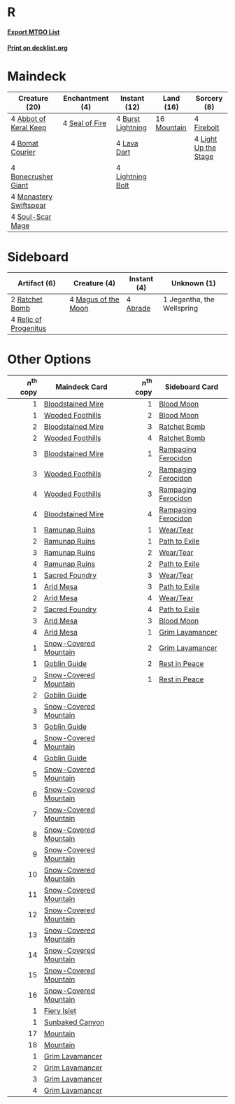 # R

#### [Export MTGO List](../collection/R/R.txt)
#### [Print on decklist.org](http://decklist.org/?deckmain=4%09Abbot%20of%20Keral%20Keep%0A4%09Bomat%20Courier%0A4%09Bonecrusher%20Giant%0A4%09Burst%20Lightning%0A4%09Firebolt%0A4%09Lava%20Dart%0A4%09Light%20Up%20the%20Stage%0A4%09Lightning%20Bolt%0A4%09Monastery%20Swiftspear%0A16%09Mountain%0A4%09Seal%20of%20Fire%0A4%09Soul-Scar%20Mage&deckside=4%09Abrade%0A1%09Jegantha,%20the%20Wellspring%0A4%09Magus%20of%20the%20Moon%0A2%09Ratchet%20Bomb%0A4%09Relic%20of%20Progenitus)
# Maindeck

|                                          Creature (20)                                          |                                     Enchantment (4)                                     |                                        Instant (12)                                        |                                      Land (16)                                       |                                          Sorcery (8)                                          |
|-------------------------------------------------------------------------------------------------|-----------------------------------------------------------------------------------------|--------------------------------------------------------------------------------------------|--------------------------------------------------------------------------------------|-----------------------------------------------------------------------------------------------|
|4 [Abbot of Keral Keep](http://gatherer.wizards.com/Pages/Card/Details.aspx?multiverseid=398411) |4 [Seal of Fire](http://gatherer.wizards.com/Pages/Card/Details.aspx?multiverseid=185817)|4 [Burst Lightning](http://gatherer.wizards.com/Pages/Card/Details.aspx?multiverseid=397662)|16 [Mountain](http://gatherer.wizards.com/Pages/Card/Details.aspx?multiverseid=439859)|4 [Firebolt](http://gatherer.wizards.com/Pages/Card/Details.aspx?multiverseid=189236)          |
|4 [Bomat Courier](http://gatherer.wizards.com/Pages/Card/Details.aspx?multiverseid=417772)       |                                                                                         |4 [Lava Dart](http://gatherer.wizards.com/Pages/Card/Details.aspx?multiverseid=29766)       |                                                                                      |4 [Light Up the Stage](http://gatherer.wizards.com/Pages/Card/Details.aspx?multiverseid=457251)|
|4 [Bonecrusher Giant](http://gatherer.wizards.com/Pages/Card/Details.aspx?multiverseid=473077)   |                                                                                         |4 [Lightning Bolt](http://gatherer.wizards.com/Pages/Card/Details.aspx?multiverseid=806)    |                                                                                      |                                                                                               |
|4 [Monastery Swiftspear](http://gatherer.wizards.com/Pages/Card/Details.aspx?multiverseid=438706)|                                                                                         |                                                                                            |                                                                                      |                                                                                               |
|4 [Soul-Scar Mage](http://gatherer.wizards.com/Pages/Card/Details.aspx?multiverseid=426850)      |                                                                                         |                                                                                            |                                                                                      |                                                                                               |


# Sideboard

|                                          Artifact (6)                                          |                                         Creature (4)                                         |                                    Instant (4)                                    |       Unknown (1)        |
|------------------------------------------------------------------------------------------------|----------------------------------------------------------------------------------------------|-----------------------------------------------------------------------------------|--------------------------|
|2 [Ratchet Bomb](http://gatherer.wizards.com/Pages/Card/Details.aspx?multiverseid=370623)       |4 [Magus of the Moon](http://gatherer.wizards.com/Pages/Card/Details.aspx?multiverseid=136152)|4 [Abrade](http://gatherer.wizards.com/Pages/Card/Details.aspx?multiverseid=430772)|1 Jegantha, the Wellspring|
|4 [Relic of Progenitus](http://gatherer.wizards.com/Pages/Card/Details.aspx?multiverseid=174824)|                                                                                              |                                                                                   |                          |


# Other Options

|*n*<sup>th</sup> copy|                                         Maindeck Card                                          |*n*<sup>th</sup> copy|                                        Sideboard Card                                        |
|--------------------:|------------------------------------------------------------------------------------------------|--------------------:|----------------------------------------------------------------------------------------------|
|                    1|[Bloodstained Mire](http://gatherer.wizards.com/Pages/Card/Details.aspx?multiverseid=405094)    |                    1|[Blood Moon](http://gatherer.wizards.com/Pages/Card/Details.aspx?multiverseid=45386)          |
|                    1|[Wooded Foothills](http://gatherer.wizards.com/Pages/Card/Details.aspx?multiverseid=405116)     |                    2|[Blood Moon](http://gatherer.wizards.com/Pages/Card/Details.aspx?multiverseid=45386)          |
|                    2|[Bloodstained Mire](http://gatherer.wizards.com/Pages/Card/Details.aspx?multiverseid=405094)    |                    3|[Ratchet Bomb](http://gatherer.wizards.com/Pages/Card/Details.aspx?multiverseid=370623)       |
|                    2|[Wooded Foothills](http://gatherer.wizards.com/Pages/Card/Details.aspx?multiverseid=405116)     |                    4|[Ratchet Bomb](http://gatherer.wizards.com/Pages/Card/Details.aspx?multiverseid=370623)       |
|                    3|[Bloodstained Mire](http://gatherer.wizards.com/Pages/Card/Details.aspx?multiverseid=405094)    |                    1|[Rampaging Ferocidon](http://gatherer.wizards.com/Pages/Card/Details.aspx?multiverseid=435308)|
|                    3|[Wooded Foothills](http://gatherer.wizards.com/Pages/Card/Details.aspx?multiverseid=405116)     |                    2|[Rampaging Ferocidon](http://gatherer.wizards.com/Pages/Card/Details.aspx?multiverseid=435308)|
|                    4|[Wooded Foothills](http://gatherer.wizards.com/Pages/Card/Details.aspx?multiverseid=405116)     |                    3|[Rampaging Ferocidon](http://gatherer.wizards.com/Pages/Card/Details.aspx?multiverseid=435308)|
|                    4|[Bloodstained Mire](http://gatherer.wizards.com/Pages/Card/Details.aspx?multiverseid=405094)    |                    4|[Rampaging Ferocidon](http://gatherer.wizards.com/Pages/Card/Details.aspx?multiverseid=435308)|
|                    1|[Ramunap Ruins](http://gatherer.wizards.com/Pages/Card/Details.aspx?multiverseid=430870)        |                    1|[Wear/Tear](http://gatherer.wizards.com/Pages/Card/Details.aspx?multiverseid=368950)          |
|                    2|[Ramunap Ruins](http://gatherer.wizards.com/Pages/Card/Details.aspx?multiverseid=430870)        |                    1|[Path to Exile](http://gatherer.wizards.com/Pages/Card/Details.aspx?multiverseid=220511)      |
|                    3|[Ramunap Ruins](http://gatherer.wizards.com/Pages/Card/Details.aspx?multiverseid=430870)        |                    2|[Wear/Tear](http://gatherer.wizards.com/Pages/Card/Details.aspx?multiverseid=368950)          |
|                    4|[Ramunap Ruins](http://gatherer.wizards.com/Pages/Card/Details.aspx?multiverseid=430870)        |                    2|[Path to Exile](http://gatherer.wizards.com/Pages/Card/Details.aspx?multiverseid=220511)      |
|                    1|[Sacred Foundry](http://gatherer.wizards.com/Pages/Card/Details.aspx?multiverseid=405106)       |                    3|[Wear/Tear](http://gatherer.wizards.com/Pages/Card/Details.aspx?multiverseid=368950)          |
|                    1|[Arid Mesa](http://gatherer.wizards.com/Pages/Card/Details.aspx?multiverseid=405092)            |                    3|[Path to Exile](http://gatherer.wizards.com/Pages/Card/Details.aspx?multiverseid=220511)      |
|                    2|[Arid Mesa](http://gatherer.wizards.com/Pages/Card/Details.aspx?multiverseid=405092)            |                    4|[Wear/Tear](http://gatherer.wizards.com/Pages/Card/Details.aspx?multiverseid=368950)          |
|                    2|[Sacred Foundry](http://gatherer.wizards.com/Pages/Card/Details.aspx?multiverseid=405106)       |                    4|[Path to Exile](http://gatherer.wizards.com/Pages/Card/Details.aspx?multiverseid=220511)      |
|                    3|[Arid Mesa](http://gatherer.wizards.com/Pages/Card/Details.aspx?multiverseid=405092)            |                    3|[Blood Moon](http://gatherer.wizards.com/Pages/Card/Details.aspx?multiverseid=45386)          |
|                    4|[Arid Mesa](http://gatherer.wizards.com/Pages/Card/Details.aspx?multiverseid=405092)            |                    1|[Grim Lavamancer](http://gatherer.wizards.com/Pages/Card/Details.aspx?multiverseid=430589)    |
|                    1|[Snow-Covered Mountain](http://gatherer.wizards.com/Pages/Card/Details.aspx?multiverseid=121233)|                    2|[Grim Lavamancer](http://gatherer.wizards.com/Pages/Card/Details.aspx?multiverseid=430589)    |
|                    1|[Goblin Guide](http://gatherer.wizards.com/Pages/Card/Details.aspx?multiverseid=425921)         |                    2|[Rest in Peace](http://gatherer.wizards.com/Pages/Card/Details.aspx?multiverseid=442021)      |
|                    2|[Snow-Covered Mountain](http://gatherer.wizards.com/Pages/Card/Details.aspx?multiverseid=121233)|                    1|[Rest in Peace](http://gatherer.wizards.com/Pages/Card/Details.aspx?multiverseid=442021)      |
|                    2|[Goblin Guide](http://gatherer.wizards.com/Pages/Card/Details.aspx?multiverseid=425921)         |                     |                                                                                              |
|                    3|[Snow-Covered Mountain](http://gatherer.wizards.com/Pages/Card/Details.aspx?multiverseid=121233)|                     |                                                                                              |
|                    3|[Goblin Guide](http://gatherer.wizards.com/Pages/Card/Details.aspx?multiverseid=425921)         |                     |                                                                                              |
|                    4|[Snow-Covered Mountain](http://gatherer.wizards.com/Pages/Card/Details.aspx?multiverseid=121233)|                     |                                                                                              |
|                    4|[Goblin Guide](http://gatherer.wizards.com/Pages/Card/Details.aspx?multiverseid=425921)         |                     |                                                                                              |
|                    5|[Snow-Covered Mountain](http://gatherer.wizards.com/Pages/Card/Details.aspx?multiverseid=121233)|                     |                                                                                              |
|                    6|[Snow-Covered Mountain](http://gatherer.wizards.com/Pages/Card/Details.aspx?multiverseid=121233)|                     |                                                                                              |
|                    7|[Snow-Covered Mountain](http://gatherer.wizards.com/Pages/Card/Details.aspx?multiverseid=121233)|                     |                                                                                              |
|                    8|[Snow-Covered Mountain](http://gatherer.wizards.com/Pages/Card/Details.aspx?multiverseid=121233)|                     |                                                                                              |
|                    9|[Snow-Covered Mountain](http://gatherer.wizards.com/Pages/Card/Details.aspx?multiverseid=121233)|                     |                                                                                              |
|                   10|[Snow-Covered Mountain](http://gatherer.wizards.com/Pages/Card/Details.aspx?multiverseid=121233)|                     |                                                                                              |
|                   11|[Snow-Covered Mountain](http://gatherer.wizards.com/Pages/Card/Details.aspx?multiverseid=121233)|                     |                                                                                              |
|                   12|[Snow-Covered Mountain](http://gatherer.wizards.com/Pages/Card/Details.aspx?multiverseid=121233)|                     |                                                                                              |
|                   13|[Snow-Covered Mountain](http://gatherer.wizards.com/Pages/Card/Details.aspx?multiverseid=121233)|                     |                                                                                              |
|                   14|[Snow-Covered Mountain](http://gatherer.wizards.com/Pages/Card/Details.aspx?multiverseid=121233)|                     |                                                                                              |
|                   15|[Snow-Covered Mountain](http://gatherer.wizards.com/Pages/Card/Details.aspx?multiverseid=121233)|                     |                                                                                              |
|                   16|[Snow-Covered Mountain](http://gatherer.wizards.com/Pages/Card/Details.aspx?multiverseid=121233)|                     |                                                                                              |
|                    1|[Fiery Islet](http://gatherer.wizards.com/Pages/Card/Details.aspx?multiverseid=464187)          |                     |                                                                                              |
|                    1|[Sunbaked Canyon](http://gatherer.wizards.com/Pages/Card/Details.aspx?multiverseid=464196)      |                     |                                                                                              |
|                   17|[Mountain](http://gatherer.wizards.com/Pages/Card/Details.aspx?multiverseid=439859)             |                     |                                                                                              |
|                   18|[Mountain](http://gatherer.wizards.com/Pages/Card/Details.aspx?multiverseid=439859)             |                     |                                                                                              |
|                    1|[Grim Lavamancer](http://gatherer.wizards.com/Pages/Card/Details.aspx?multiverseid=430589)      |                     |                                                                                              |
|                    2|[Grim Lavamancer](http://gatherer.wizards.com/Pages/Card/Details.aspx?multiverseid=430589)      |                     |                                                                                              |
|                    3|[Grim Lavamancer](http://gatherer.wizards.com/Pages/Card/Details.aspx?multiverseid=430589)      |                     |                                                                                              |
|                    4|[Grim Lavamancer](http://gatherer.wizards.com/Pages/Card/Details.aspx?multiverseid=430589)      |                     |                                                                                              |

